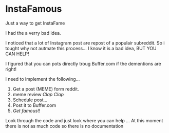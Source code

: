# InstaFamous
Just a way to get InstaFame

I had the a verry bad idea.

I noticed that a lot of Instagram post are repost of a populair subreddit.
So i tought why not autmate this process... I know it is a bad idea, BUT YOU CAN HELP!

I figured that you can pots directly troug Buffer.com if the dementions are right!

I need to implement the following...

1. Get a post (MEME) form reddit.
2. meme review *Clap Clap*
3. Schedule post...
4. Post it to Buffer.com
5. _Get famous_!!

Look through the code and just look where you can help ...
At this moment there is not as much code so there is no documentation

